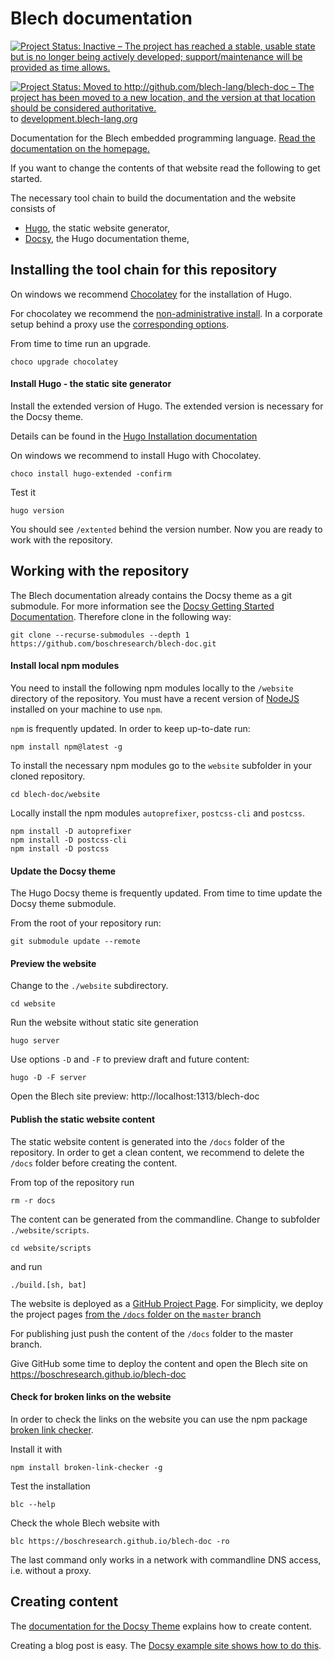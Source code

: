# Blech documentation

[![Project Status: Inactive – The project has reached a stable, usable state but is no longer being actively developed; support/maintenance will be provided as time allows.](https://www.repostatus.org/badges/latest/inactive.svg)](https://www.repostatus.org/#inactive) 

[![Project Status: Moved to http://github.com/blech-lang/blech-doc – The project has been moved to a new location, and the version at that location should be considered authoritative.](https://www.repostatus.org/badges/latest/moved.svg)](https://www.repostatus.org/#moved) to [development.blech-lang.org](http://development.blech-lang.org/blech-doc)


Documentation for the Blech embedded programming language.
[Read the documentation on the homepage.](https://boschresearch.github.io/blech-doc/)

If you want to change the contents of that website read the following to get started.

The necessary tool chain to build the documentation and the website consists of

* [Hugo](https://gohugo.io/), the static website generator, 
* [Docsy](https://www.docsy.dev/), the Hugo documentation theme, 

## Installing the tool chain for this repository

On windows we recommend [Chocolatey](https://chocolatey.org/) for the installation of Hugo.

For chocolatey we recommend the [non-administrative install](https://chocolatey.org/docs/installation#non-administrative-install).
In a corporate setup behind a proxy use the [corresponding options](https://chocolatey.org/docs/installation#installing-behind-a-proxy).

From time to time run an upgrade.
```
choco upgrade chocolatey
```

#### Install Hugo - the static site generator

Install the extended version of Hugo. The extended version is necessary for the Docsy theme. 

Details can be found in the [Hugo Installation documentation](https://gohugo.io/getting-started/installing/)

On windows we recommend to install Hugo with Chocolatey.
```
choco install hugo-extended -confirm
```

Test it
```
hugo version
```
You should see `/extented` behind the version number.
Now you are ready to work with the repository.

## Working with the repository 

The Blech documentation already contains the Docsy theme as a git submodule. For more information see the [Docsy Getting Started Documentation](https://www.docsy.dev/docs/getting-started/). 
Therefore clone in the following way:

```
git clone --recurse-submodules --depth 1 https://github.com/boschresearch/blech-doc.git
```

#### Install local npm modules

You need to install the following npm modules locally to the `/website` directory of the repository. You must have a recent version of [NodeJS](https://nodejs.org/) installed on your machine to use `npm`.

`npm` is frequently updated. In order to keep up-to-date run:

```
npm install npm@latest -g
```

To install the necessary npm modules go to the `website` subfolder in your cloned repository.

```
cd blech-doc/website
```

Locally install the npm modules `autoprefixer`, `postcss-cli` and `postcss`.

```
npm install -D autoprefixer
npm install -D postcss-cli
npm install -D postcss
```

#### Update the Docsy theme

The Hugo Docsy theme is frequently updated. From time to time update the Docsy theme submodule.

From the root of your repository run:
```
git submodule update --remote
```

#### Preview the website

Change to the `./website` subdirectory.

```
cd website
```

Run the website without static site generation

```
hugo server
```

Use options `-D` and  `-F` to preview draft and future content:

```
hugo -D -F server
````

Open the Blech site preview: http://localhost:1313/blech-doc

#### Publish the static website content

The static website content is generated into the `/docs` folder of the repository. In order to get a clean content, we recommend to delete the `/docs` folder before creating the content.

From top of the repository run
```
rm -r docs
```

The content can be generated from the commandline.
Change to subfolder `./website/scripts`.
```
cd website/scripts
```
and run 
```
./build.[sh, bat]
```

The website is deployed as a [GitHub Project Page](https://gohugo.io/hosting-and-deployment/hosting-on-github/#github-project-pages). For simplicity, we deploy the project pages [from the `/docs` folder on the `master` branch](https://gohugo.io/hosting-and-deployment/hosting-on-github/#deployment-of-project-pages-from-docs-folder-on-master-branch)

For publishing just push the content of the `/docs` folder to the master branch.


Give GitHub some time to deploy the content and open the Blech site on https://boschresearch.github.io/blech-doc


#### Check for broken links on the website

In order to check the links on the website you can use the npm package [broken link checker](https://github.com/stevenvachon/broken-link-checker).

Install it with

```
npm install broken-link-checker -g
```

Test the installation

```
blc --help
```

Check the whole Blech website with
```
blc https://boschresearch.github.io/blech-doc -ro
```

The last command only works in a network with commandline DNS access, i.e. without a proxy.

## Creating content

The [documentation for the Docsy Theme](https://www.docsy.dev/docs/adding-content/) explains how to create content.

Creating a blog post is easy. The [Docsy example site shows how to do this](https://example.docsy.dev/blog/2018/10/06/easy-documentation-with-docsy/).







